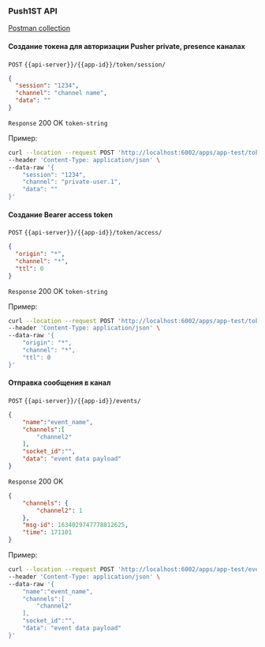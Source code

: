 ### Push1ST API

[Postman collection](Push1ST-API.postman_collection.json)

#### Создание токена для авторизации Pusher private, presence каналах

`POST` `{{api-server}}/{{app-id}}/token/session/`
```json
{
  "session": "1234",
  "channel": "channel name",
  "data": ""
}
```

`Response` 200 OK `token-string`

Пример:
```bash
curl --location --request POST 'http://localhost:6002/apps/app-test/token/session/' \
--header 'Content-Type: application/json' \
--data-raw '{
    "session": "1234",
    "channel": "private-user.1",
    "data": ""
}'
```

#### Создание Bearer access token


`POST` `{{api-server}}/{{app-id}}/token/access/`
```json
{
  "origin": "*",
  "channel": "*",
  "ttl": 0
}
```

`Response` 200 OK `token-string`

Пример:
```bash
curl --location --request POST 'http://localhost:6002/apps/app-test/token/access/' \
--header 'Content-Type: application/json' \
--data-raw '{
    "origin": "*",
    "channel": "*",
    "ttl": 0
}'
```


#### Отправка сообщения в канал

`POST` `{{api-server}}/{{app-id}}/events/`
```json
{
    "name":"event_name",
    "channels":[
        "channel2"
    ],
    "socket_id":"",
    "data": "event data payload"
}
```

`Response` 200 OK 
```json
{
    "channels": {
        "channel2": 1
    },
    "msg-id": 1634029747778812625,
    "time": 171101
}
```

Пример:
```bash
curl --location --request POST 'http://localhost:6002/apps/app-test/events' \
--header 'Content-Type: application/json' \
--data-raw '{
    "name":"event_name",
    "channels":[
        "channel2"
    ],
    "socket_id":"",
    "data": "event data payload"
}'
```
